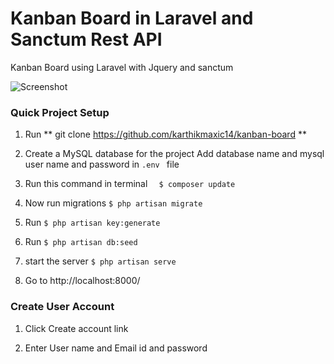 # Kanban Board in Laravel  and  Sanctum Rest API
Kanban Board using Laravel with Jquery and sanctum


![Screenshot](https://github.com/karthikmaxic14/kanban-board/main/screenshot.png)


### Quick Project Setup

1. Run ** git clone https://github.com/karthikmaxic14/kanban-board **

2. Create a MySQL database for the project
	Add database name and mysql user name and password in `.env ` file

3. Run this command in terminal ```  $ composer update```

4. Now run migrations ``` $ php artisan migrate ```

5.   Run ``` $ php artisan key:generate ```

6.   Run ``` $ php artisan db:seed ```

7.  start the server ``` $ php artisan serve ```

8. Go to http://localhost:8000/

### Create User Account

1. Click Create account link 

2. Enter User name and Email id and password

